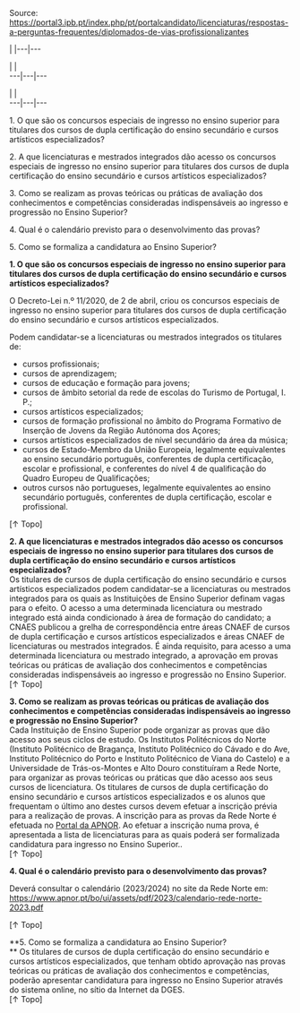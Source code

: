 Source: https://portal3.ipb.pt/index.php/pt/portalcandidato/licenciaturas/respostas-a-perguntas-frequentes/diplomados-de-vias-profissionalizantes

| |---|---  
  
| |   
---|---|---  
  
| |   
---|---|---  
  
  

1\. O que são os concursos especiais de ingresso no ensino superior para
titulares dos cursos de dupla certificação do ensino secundário e cursos
artísticos especializados?  
  

2\. A que licenciaturas e mestrados integrados dão acesso os concursos
especiais de ingresso no ensino superior para titulares dos cursos de dupla
certificação do ensino secundário e cursos artísticos especializados?  
  

3\. Como se realizam as provas teóricas ou práticas de avaliação dos
conhecimentos e competências consideradas indispensáveis ao ingresso e
progressão no Ensino Superior?  
  

4\. Qual é o calendário previsto para o desenvolvimento das provas?  
  

5\. Como se formaliza a candidatura ao Ensino Superior?  
  

**1\. O que são os concursos especiais de ingresso no ensino superior para
titulares dos cursos de dupla certificação do ensino secundário e cursos
artísticos especializados?**

O Decreto-Lei n.º 11/2020, de 2 de abril, criou os concursos especiais de
ingresso no ensino superior para titulares dos cursos de dupla certificação do
ensino secundário e cursos artísticos especializados.

Podem candidatar-se a licenciaturas ou mestrados integrados os titulares de:

  * cursos profissionais;
  * cursos de aprendizagem;
  * cursos de educação e formação para jovens;
  * cursos de âmbito setorial da rede de escolas do Turismo de Portugal, I. P.;
  * cursos artísticos especializados;
  * cursos de formação profissional no âmbito do Programa Formativo de Inserção de Jovens da Região Autónoma dos Açores;
  * cursos artísticos especializados de nível secundário da área da música;
  * cursos de Estado-Membro da União Europeia, legalmente equivalentes ao ensino secundário português, conferentes de dupla certificação, escolar e profissional, e conferentes do nível 4 de qualificação do Quadro Europeu de Qualificações;
  * outros cursos não portugueses, legalmente equivalentes ao ensino secundário português, conferentes de dupla certificação, escolar e profissional.

[↑ Topo]

**2\. A que licenciaturas e mestrados integrados dão acesso os concursos
especiais de ingresso no ensino superior para titulares dos cursos de dupla
certificação do ensino secundário e cursos artísticos especializados?**  
Os titulares de cursos de dupla certificação do ensino secundário e cursos
artísticos especializados podem candidatar-se a licenciaturas ou mestrados
integrados para os quais as Instituições de Ensino Superior definam vagas para
o efeito. O acesso a uma determinada licenciatura ou mestrado integrado está
ainda condicionado à área de formação do candidato; a CNAES publicou a grelha
de correspondência entre áreas CNAEF de cursos de dupla certificação e cursos
artísticos especializados e áreas CNAEF de licenciaturas ou mestrados
integrados. É ainda requisito, para acesso a uma determinada licenciatura ou
mestrado integrado, a aprovação em provas teóricas ou práticas de avaliação
dos conhecimentos e competências consideradas indispensáveis ao ingresso e
progressão no Ensino Superior.  
[↑ Topo]

**3\. Como se realizam as provas teóricas ou práticas de avaliação dos
conhecimentos e competências consideradas indispensáveis ao ingresso e
progressão no Ensino Superior?**  
Cada Instituição de Ensino Superior pode organizar as provas que dão acesso
aos seus ciclos de estudo. Os Institutos Politécnicos do Norte (Instituto
Politécnico de Bragança, Instituto Politécnico do Cávado e do Ave, Instituto
Politécnico do Porto e Instituto Politécnico de Viana do Castelo) e a
Universidade de Trás-os-Montes e Alto Douro constituíram a Rede Norte, para
organizar as provas teóricas ou práticas que dão acesso aos seus cursos de
licenciatura. Os titulares de cursos de dupla certificação do ensino
secundário e cursos artísticos especializados e os alunos que frequentam o
último ano destes cursos devem efetuar a inscrição prévia para a realização de
provas. A inscrição para as provas da Rede Norte é efetuada no [Portal da
APNOR](https://www.apnor.pt/bo/ui/). Ao efetuar a inscrição numa prova, é
apresentada a lista de licenciaturas para as quais poderá ser formalizada
candidatura para ingresso no Ensino Superior..  
[↑ Topo]

**4\. Qual é o calendário previsto para o desenvolvimento das provas?**

Deverá consultar o calendário (2023/2024) no site da Rede Norte em:
<https://www.apnor.pt/bo/ui/assets/pdf/2023/calendario-rede-norte-2023.pdf>

[↑ Topo]

**5\. Como se formaliza a candidatura ao Ensino Superior?  
** Os titulares de cursos de dupla certificação do ensino secundário e cursos
artísticos especializados, que tenham obtido aprovação nas provas teóricas ou
práticas de avaliação dos conhecimentos e competências, poderão apresentar
candidatura para ingresso no Ensino Superior através do sistema online, no
sítio da Internet da DGES.  
[↑ Topo]  
  
